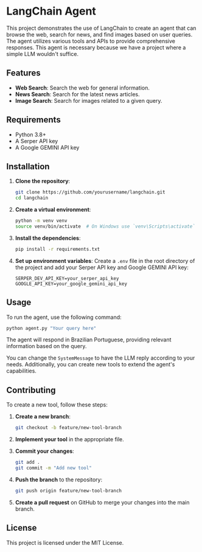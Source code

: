 # LangChain Agent

This project demonstrates the use of LangChain to create an agent that can browse the web, search for news, and find images based on user queries. The agent utilizes various tools and APIs to provide comprehensive responses. This agent is necessary because we have a project where a simple LLM wouldn't suffice.

## Features

- **Web Search**: Search the web for general information.
- **News Search**: Search for the latest news articles.
- **Image Search**: Search for images related to a given query.

## Requirements

- Python 3.8+
- A Serper API key
- A Google GEMINI API key

## Installation

1. **Clone the repository**:

   ```sh
   git clone https://github.com/yourusername/langchain.git
   cd langchain
   ```

2. **Create a virtual environment**:

   ```sh
   python -m venv venv
   source venv/bin/activate  # On Windows use `venv\Scripts\activate`
   ```

3. **Install the dependencies**:

   ```sh
   pip install -r requirements.txt
   ```

4. **Set up environment variables**:
   Create a `.env` file in the root directory of the project and add your Serper API key and Google GEMINI API key:
   ```env
   SERPER_DEV_API_KEY=your_serper_api_key
   GOOGLE_API_KEY=your_google_gemini_api_key
   ```

## Usage

To run the agent, use the following command:

```sh
python agent.py "Your query here"
```

The agent will respond in Brazilian Portuguese, providing relevant information based on the query.

You can change the `SystemMessage` to have the LLM reply according to your needs. Additionally, you can create new tools to extend the agent's capabilities.

## Contributing

To create a new tool, follow these steps:

1. **Create a new branch**:

   ```sh
   git checkout -b feature/new-tool-branch
   ```

2. **Implement your tool** in the appropriate file.

3. **Commit your changes**:

   ```sh
   git add .
   git commit -m "Add new tool"
   ```

4. **Push the branch** to the repository:

   ```sh
   git push origin feature/new-tool-branch
   ```

5. **Create a pull request** on GitHub to merge your changes into the main branch.

## License

This project is licensed under the MIT License.
